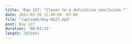 ```yaml
---
title: 'Day 127: "Closer to a definitive conclusion."'
date: 2021-05-26 15:40:00 -07:00
file: "/uploads/Day-B127.mp3"
post: Day 127
duration: '00:03:33'
length: 2824041
---
```


